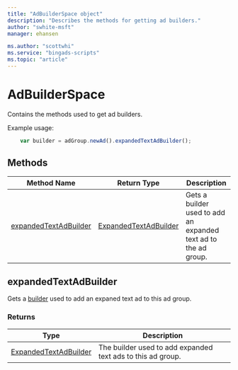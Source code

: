 ```yaml
---
title: "AdBuilderSpace object"
description: "Describes the methods for getting ad builders."
author: "swhite-msft"
manager: ehansen

ms.author: "scottwhi"
ms.service: "bingads-scripts"
ms.topic: "article"
---
```


# AdBuilderSpace

Contains the methods used to get ad builders.



Example usage:
```javascript
    var builder = adGroup.newAd().expandedTextAdBuilder();
```


## Methods
|Method Name|Return Type|Description|
|-|-|-
[expandedTextAdBuilder](#expandedTextAdBuilder)|[ExpandedTextAdBuilder](ExpandedTextAdBuilder.md)|Gets a builder used to add an expanded text ad to the ad group.


## <a name="expandedTextAdBuilder"></a>expandedTextAdBuilder
Gets a [builder](../concepts/builders.md) used to add an expaned text ad to this ad group.

### Returns

|Type|Description|
|-|-
[ExpandedTextAdBuilder](ExpandedTextAdBuilder.md)|The builder used to add expanded text ads to this ad group.
